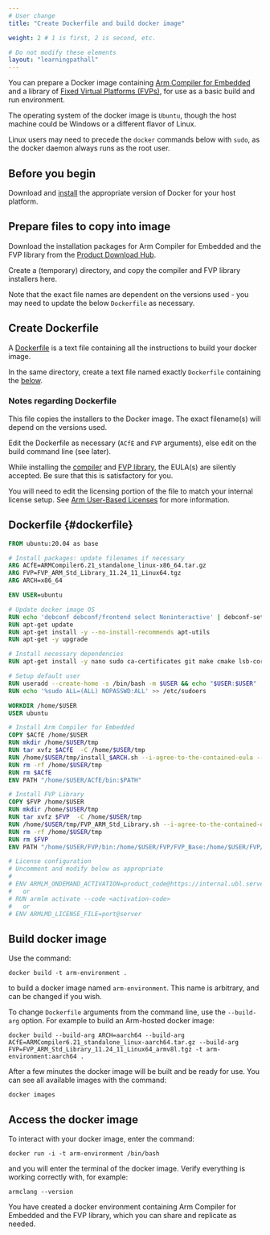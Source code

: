 ```yaml
---
# User change
title: "Create Dockerfile and build docker image"

weight: 2 # 1 is first, 2 is second, etc.

# Do not modify these elements
layout: "learningpathall"
---
```


You can prepare a Docker image containing [Arm Compiler for Embedded](https://developer.arm.com/Tools%20and%20Software/Arm%20Compiler%20for%20Embedded) and a library of [Fixed Virtual Platforms (FVPs)](https://developer.arm.com/Tools%20and%20Software/Fixed%20Virtual%20Platforms), for use as a basic build and run environment.

The operating system of the docker image is `Ubuntu`, though the host machine could be Windows or a different flavor of Linux.

Linux users may need to precede the `docker` commands below with `sudo`, as the docker daemon always runs as the root user.

## Before you begin

Download and [install](/install-guides/docker/) the appropriate version of Docker for your host platform.

## Prepare files to copy into image

Download the installation packages for Arm Compiler for Embedded and the FVP library from the [Product Download Hub](https://developer.arm.com/downloads).

Create a (temporary) directory, and copy the compiler and FVP library installers here. 

Note that the exact file names are dependent on the versions used - you may need to update the below `Dockerfile` as necessary.

## Create Dockerfile

A [Dockerfile](https://docs.docker.com/engine/reference/builder/) is a text file containing all the instructions to build your docker image.

In the same directory, create a text file named exactly `Dockerfile` containing the [below](#dockerfile).

### Notes regarding Dockerfile

This file copies the installers to the Docker image. The exact filename(s) will depend on the versions used.

Edit the Dockerfile as necessary (`ACfE` and `FVP` arguments), else edit on the build command line (see later).

While installing the [compiler](/install-guides/armclang/) and [FVP library](/install-guides/fm_fvp/fvp/), the EULA(s) are silently accepted. Be sure that this is satisfactory for you.

You will need to edit the licensing portion of the file to match your internal license setup. See [Arm User-Based Licenses](/install-guides/license/) for more information.

## Dockerfile {#dockerfile}
```Dockerfile
FROM ubuntu:20.04 as base

# Install packages: update filenames if necessary
ARG ACfE=ARMCompiler6.21_standalone_linux-x86_64.tar.gz
ARG FVP=FVP_ARM_Std_Library_11.24_11_Linux64.tgz
ARG ARCH=x86_64

ENV USER=ubuntu

# Update docker image OS
RUN echo 'debconf debconf/frontend select Noninteractive' | debconf-set-selections
RUN apt-get update
RUN apt-get install -y --no-install-recommends apt-utils
RUN apt-get -y upgrade

# Install necessary dependencies
RUN apt-get install -y nano sudo ca-certificates git make cmake lsb-core libx11-dev libxext6 libsm6 libxcursor1 libxft2 libxrandr2 libxt6 libxinerama1 libz-dev lsb xterm telnet dos2unix

# Setup default user
RUN useradd --create-home -s /bin/bash -m $USER && echo "$USER:$USER" | chpasswd && adduser $USER sudo
RUN echo '%sudo ALL=(ALL) NOPASSWD:ALL' >> /etc/sudoers

WORKDIR /home/$USER
USER ubuntu

# Install Arm Compiler for Embedded
COPY $ACfE /home/$USER
RUN mkdir /home/$USER/tmp
RUN tar xvfz $ACfE  -C /home/$USER/tmp
RUN /home/$USER/tmp/install_$ARCH.sh --i-agree-to-the-contained-eula --no-interactive -q -f -d /home/$USER/ACfE
RUN rm -rf /home/$USER/tmp
RUN rm $ACfE
ENV PATH "/home/$USER/ACfE/bin:$PATH"

# Install FVP Library
COPY $FVP /home/$USER
RUN mkdir /home/$USER/tmp
RUN tar xvfz $FVP  -C /home/$USER/tmp
RUN /home/$USER/tmp/FVP_ARM_Std_Library.sh --i-agree-to-the-contained-eula --no-interactive -q -f -d /home/$USER/FVP
RUN rm -rf /home/$USER/tmp
RUN rm $FVP
ENV PATH "/home/$USER/FVP/bin:/home/$USER/FVP/FVP_Base:/home/$USER/FVP/FVP_MPS2:/home/$USER/FVP/FVP_VE:/home/$USER/FVP/FVP_BaseR:$PATH"

# License configuration
# Uncomment and modify below as appropriate
#
# ENV ARMLM_ONDEMAND_ACTIVATION=product_code@https://internal.ubl.server
#   or
# RUN armlm activate --code <activation-code>
#   or
# ENV ARMLMD_LICENSE_FILE=port@server
```
## Build docker image
Use the command:
```console
docker build -t arm-environment .
```
to build a docker image named `arm-environment`. This name is arbitrary, and can be changed if you wish.

To change `Dockerfile` arguments from the command line, use the `--build-arg` option. For example to build an Arm-hosted docker image:
```console
docker build --build-arg ARCH=aarch64 --build-arg ACfE=ARMCompiler6.21_standalone_linux-aarch64.tar.gz --build-arg FVP=FVP_ARM_Std_Library_11.24_11_Linux64_armv8l.tgz -t arm-environment:aarch64 .
```
After a few minutes the docker image will be built and be ready for use. You can see all available images with the command:
```console
docker images
```
## Access the docker image
To interact with your docker image, enter the command:
```console
docker run -i -t arm-environment /bin/bash
```
and you will enter the terminal of the docker image. Verify everything is working correctly with, for example:
```console
armclang --version
```
You have created a docker environment containing Arm Compiler for Embedded and the FVP library, which you can share and replicate as needed.
